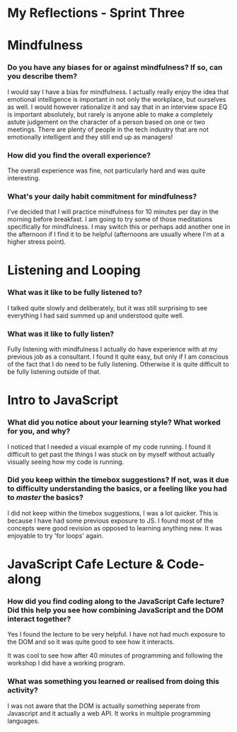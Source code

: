 # My Reflections - Sprint Three

# Mindfulness

### Do you have any biases for or against mindfulness? If so, can you describe them?

I would say I have a bias for mindfulness. I actually really enjoy the idea that emotional intelligence
is important in not only the workplace, but ourselves as well. I would however rationalize it and
say that in an interview space EQ is important absolutely, but rarely is anyone able to make a completely
astute judgement on the character of a person based on one or two meetings. There are plenty of people in the tech
industry that are not emotionally intelligent and they still end up as managers!

### How did you find the overall experience?

The overall experience was fine, not particularly hard and was quite interesting.

### What's your daily habit commitment for mindfulness?

I've decided that I will practice mindfulness for 10 minutes per day in the morning before breakfast. I am going
to try some of those meditations specifically for mindfulness. I may switch this or perhaps add another one in the afternoon
if I find it to be helpful (afternoons are usually where I'm at a higher stress point).

# Listening and Looping

### What was it like to be fully listened to?

I talked quite slowly and deliberately, but it was still surprising to see everything I had said summed up and understood quite
well.

### What was it like to fully listen?

Fully listening with mindfulness I actually do have experience with at my previous job as a consultant.
I found it quite easy, but only if I am conscious of the fact that I do need to be fully listening. Otherwise
it is quite difficult to be fully listening outside of that.

# Intro to JavaScript

### What did you notice about your learning style? What worked for you, and why?

I noticed that I needed a visual example of my code running. I found it difficult to get past the things I was stuck on by myself without actually visually seeing how my code is running.

### Did you keep within the timebox suggestions? If not, was it due to difficulty understanding the basics, or a feeling like you had to _master_ the basics?

I did not keep within the timebox suggestions, I was a lot quicker. This is because I have had some previous exposure to JS. I found most of the concepts were good revision as opposed to learning anything new. It was enjoyable to try 'for loops' again.

# JavaScript Cafe Lecture & Code-along

### How did you find coding along to the JavaScript Cafe lecture? Did this help you see how combining JavaScript and the DOM interact together?

Yes I found the lecture to be very helpful. I have not had much exposure to the DOM and so it was quite good to see how it interacts.

It was cool to see how after 40 minutes of programming and following the workshop I did have a working program.

### What was something you learned or realised from doing this activity?

I was not aware that the DOM is actually something seperate from Javascript and it actually a web API. It works in multiple programming languages.
